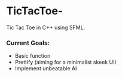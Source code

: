 # TicTacToe-
Tic Tac Toe in C++ using SFML.

### Current Goals:
* Basic function
* Prettify (aiming for a minimalist skeek UI)
* Implement unbeatable AI
